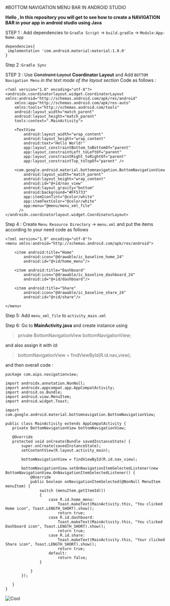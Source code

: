 #BOTTOM NAVIGATION MENU BAR IN ANDROID STUDIO

**Hello , In this repository you will get to see how to create a NAVIGATION BAR in your app in android studio using Java**

STEP 1 : Add dependencies to `Gradle Script` -> `build.gradle` -> `Module:App-Name.app`
```
dependencies{
 implementation 'com.android.material:material:1.0.0'
}
```
Step 2 :``Gradle Sync ``

STEP 3 : Use ~~Constraint Layout~~ **Coordinator Layout** and Add `BOTTOM Navigation Menu` *in the text mode of the layout section*
Code as follows :
```
<?xml version="1.0" encoding="utf-8"?>
<androidx.coordinatorlayout.widget.CoordinatorLayout xmlns:android="http://schemas.android.com/apk/res/android"
    xmlns:app="http://schemas.android.com/apk/res-auto"
    xmlns:tools="http://schemas.android.com/tools"
    android:layout_width="match_parent"
    android:layout_height="match_parent"
    tools:context=".MainActivity">

    <TextView
        android:layout_width="wrap_content"
        android:layout_height="wrap_content"
        android:text="Hello World!"
        app:layout_constraintBottom_toBottomOf="parent"
        app:layout_constraintLeft_toLeftOf="parent"
        app:layout_constraintRight_toRightOf="parent"
        app:layout_constraintTop_toTopOf="parent" />

    <com.google.android.material.bottomnavigation.BottomNavigationView
        android:layout_width="match_parent"
        android:layout_height="wrap_content"
        android:id="@+id/nav_view"
        android:layout_gravity="bottom"
        android:background="#FF5733"
        app:itemIconTint="@color/white"
        app:itemTextColor="@color/white"
        app:menu="@menu/menu_xml_file"
      />
</androidx.coordinatorlayout.widget.CoordinatorLayout>
```


Step 4 : Create `Menu Resource Directory` -> `menu.xml` and put the items according to your need code as follows

```
<?xml version="1.0" encoding="utf-8"?>
<menu xmlns:android="http://schemas.android.com/apk/res/android">

    <item android:title="Home"
        android:icon="@drawable/ic_baseline_home_24"
        android:id="@+id/home_menu"/>

    <item android:title="Dashboard"
        android:icon="@drawable/ic_baseline_dashboard_24"
        android:id="@+id/dashboard"/>

    <item android:title="Share"
        android:icon="@drawable/ic_baseline_share_24"
        android:id="@+id/share"/>

</menu>
```

Step 5: Add `menu_xml_file` to `activity_main.xml`

Step 6: Go to **MainActivity.java** and create instance using


>private BottomNavigationView bottomNavigationView;

and also assign it with id:
>bottomNavigationView = findViewById(R.id.nav_view);

 and then overall code :
 ```
 package com.aips.navigationview;

import androidx.annotation.NonNull;
import androidx.appcompat.app.AppCompatActivity;
import android.os.Bundle;
import android.view.MenuItem;
import android.widget.Toast;

import com.google.android.material.bottomnavigation.BottomNavigationView;

public class MainActivity extends AppCompatActivity {
    private BottomNavigationView bottomNavigationView;

    @Override
    protected void onCreate(Bundle savedInstanceState) {
        super.onCreate(savedInstanceState);
        setContentView(R.layout.activity_main);

        bottomNavigationView = findViewById(R.id.nav_view);

        bottomNavigationView.setOnNavigationItemSelectedListener(new BottomNavigationView.OnNavigationItemSelectedListener() {
            @Override
            public boolean onNavigationItemSelected(@NonNull MenuItem menuItem) {
                switch (menuItem.getItemId())
                {
                    case R.id.home_menu:
                        Toast.makeText(MainActivity.this, "You clicked Home icon", Toast.LENGTH_SHORT).show();
                        return true;
                    case R.id.dashboard:
                        Toast.makeText(MainActivity.this, "You clicked  Dashboard icon", Toast.LENGTH_SHORT).show();
                        return true;
                    case R.id.share:
                        Toast.makeText(MainActivity.this, "Your clicked Share icon", Toast.LENGTH_SHORT).show();
                        return true;
                    default:
                        return false;
                }

            }
        });

    }
}
 ```


 ![Cool](https://tenor.com/view/mochi-peach-cat-cat-cute-happy-smile-gif-16624313.gif )
